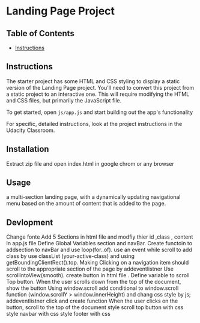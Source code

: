 # Landing Page Project

## Table of Contents

* [Instructions](#instructions)

## Instructions

The starter project has some HTML and CSS styling to display a static version of the Landing Page project.
You'll need to convert this project from a static project to an interactive one.
This will require modifying the HTML and CSS files, but primarily the JavaScript file.

To get started, open `js/app.js` and start building out the app's functionality

For specific, detailed instructions, 
look at the project instructions in the Udacity Classroom.

## Installation

Extract zip file and open index.html in google chrom or any browser 

## Usage

a multi-section landing page, with a dynamically updating navigational menu based on the amount of content that is added to the page.

## Devlopment 
Change fonte 
Add 5 Sections in html file and modfiy thier id ,class , content
In app.js file 
Define Global Variables section and navBar.
Create functoin to addsection to navBar and use loop(for..of).
use an event while scroll to add class by use classList (your-active-class) and using getBoundingClientRect().top.
Making  Clicking on a navigation item should scroll to the appropriate section of the page by addeventlistner
Use scrollintoView(smooth).
create button in html file .
Define variable to scroll Top button.
When the user scrolls down from the top of the document, show the button Using window.scroll
add conditional to window.scroll function (window.scrollY > window.innerHeight) and chang css style by js;
addeventlistner click and create function When the user clicks on the button, scroll to the top of the document
style scroll top button with css 
style navbar with css 
style footer with css 
